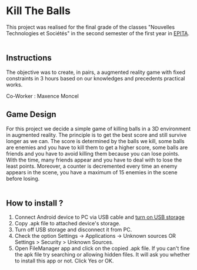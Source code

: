 # Kill The Balls

This project was realised for the final grade of the classes "Nouvelles Technologies et Sociétés" in the second semester of the first year in [EPITA](https://epita.fr).
<br>
<br>
## Instructions
The objective was to create, in pairs, a augmented reality game with fixed constraints in 3 hours based on our knowledges and precedents practical works.  

Co-Worker : Maxence Moncel
<br>


## Game Design
For this project we decide a simple game of killing balls in a 3D environment in augmented reality. The principle is to get the best score and still survive longer as we can. The score is determined by the balls we kill, some balls are enemies and you have to kill them to get a higher score, some balls are friends and you have to avoid killing them because you can lose points. With the time, many friends appear and you have to deal with to lose the least points. Moreover, a counter is decremented every time an enemy appears in the scene, you have a maximum of 15 enemies in the scene before losing.  
<br>

## How to install ?

1. Connect Android device to PC via USB cable and [turn on USB storage](https://developer.android.com/studio/debug/dev-options?hl=fr#:~:text=Enable%20USB%20debugging%20on%20your%20device,-Before%20you%20can&text=Enable%20USB%20debugging%20in%20the,Advanced%20%3E%20Developer%20Options%20%3E%20USB%20debugging)
2. Copy .apk file to attached device's storage.
3. Turn off USB storage and disconnect it from PC.
4. Check the option Settings → Applications → Unknown sources OR Settings > Security > Unknown Sources.
5. Open FileManager app and click on the copied .apk file. If you can't fine the apk file try searching or allowing hidden files. It will ask you whether to install this app or not. Click Yes or OK.
